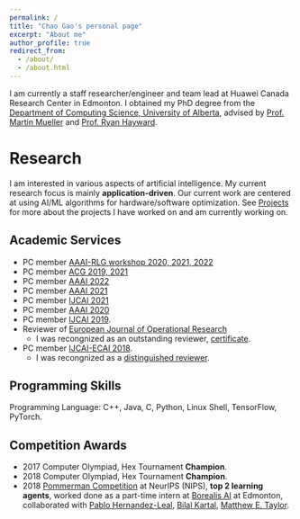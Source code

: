 ```yaml
---
permalink: /
title: "Chao Gao's personal page"
excerpt: "About me"
author_profile: true
redirect_from: 
  - /about/
  - /about.html
---
```


I am currently a staff researcher/engineer and team lead at Huawei Canada Research Center in Edmonton. 
I obtained my PhD degree from the [Department of Computing Science, University of Alberta](http://cs.ualberta.ca), 
advised by [Prof. Martin Mueller](https://webdocs.cs.ualberta.ca/~mmueller/) and [Prof. Ryan Hayward](https://webdocs.cs.ualberta.ca/~hayward/). 

Research
======

I am interested in various aspects of artificial intelligence. 
My current research focus is mainly **application-driven**. 
Our current work are centered at using AI/ML algorithms for hardware/software optimization. 
See [Projects](/projects/) for more about the projects I have worked on and am currently working on.


Academic Services
------
- PC member [AAAI-RLG workshop 2020, 2021, 2022](http://aaai-rlg.mlanctot.info/)
- PC member [ACG 2019, 2021](https://icga.org/)
- PC member [AAAI 2022](https://aaai.org/Conferences/AAAI-22/)
- PC member [AAAI 2021](https://aaai.org/Conferences/AAAI-21/)
- PC member [IJCAI 2021](https://ijcai-21.org)
- PC member [AAAI 2020](https://aaai.org/Conferences/AAAI-20/)
- PC member [IJCAI 2019](https://ijcai19.org/).
- Reviewer of [European Journal of Operational Research](https://www.journals.elsevier.com/european-journal-of-operational-research/)
   - I was recongnized as an outstanding reviewer, [certificate](OutstandingReviewerEJOR.pdf).
- PC member [IJCAI-ECAI 2018](https://www.ijcai-18.org/).
   - I was recongnized as a [distinguished reviewer](https://www.ijcai-18.org/distinguished-members/).  


Programming Skills
------
Programming Language: C++, Java, C, Python, Linux Shell, TensorFlow, PyTorch.


Competition Awards
------
 - 2017 Computer Olympiad, Hex Tournament **Champion**. 
 - 2018 Computer Olympiad, Hex Tournament **Champion**. 
 - 2018 [Pommerman Competition](https://www.pommerman.com/) at NeurIPS (NIPS), **top 2 learning agents**, worked done as a part-time intern at [Borealis AI](https://www.borealisai.com/en/) at Edmonton, collaborated with [Pablo Hernandez-Leal](https://scholar.google.com/citations?user=ubp1GHsAAAAJ&hl=en), [Bilal Kartal](https://scholar.google.com/citations?user=Q9hKzEwAAAAJ&hl=en), [Matthew E. Taylor](https://scholar.google.com/citations?user=edQgLXcAAAAJ&hl=en).


<script type="text/javascript" id="clustrmaps" src="//cdn.clustrmaps.com/map_v2.js?d=ks1HHRx40JDqCQpww-aK6hlG-ujd51WX5oytEVIXeQs&cl=ffffff&w=a">

</script>
